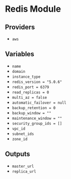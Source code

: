 # Redis Module

## Providers

- `aws`

## Variables

- `name`
- `domain`
- `instance_type`
- `redis_version = "5.0.6"`
- `redis_port = 6379`
- `read_replicas = 0`
- `multi_az = false`
- `automatic_failover = null`
- `backup_retention = 0`
- `backup_window = ""`
- `maintenance_window = ""`
- `security_group_ids = []`
- `vpc_id`
- `subnet_ids`
- `zone_id`

## Outputs

- `master_url`
- `replica_url`
